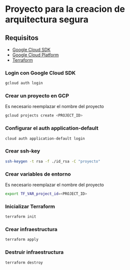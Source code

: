 # Proyecto para la creacion de arquitectura segura

## Requisitos
- [Google Cloud SDK](https://cloud.google.com/sdk/docs/install)
- [Google Cloud Platform](https://cloud.google.com/)
- [Terraform](https://www.terraform.io/downloads.html)

### Login con Google Cloud SDK
```bash
gcloud auth login
```

### Crear un proyecto en GCP
Es necesario reemplazar el nombre del proyecto
```bash
gcloud projects create <PROJECT_ID>
```

### Configurar el auth application-default
```bash
cloud auth application-default login
```

### Crear ssh-key
```bash
ssh-keygen -t rsa -f ./id_rsa -C "proyecto"
```

### Crear variables de entorno
Es necesario reemplazar el nombre del proyecto
```bash
export TF_VAR_project_id=<PROJECT_ID>
```

### Inicializar Terraform
```bash
terraform init
```

### Crear infraestructura
```bash
terraform apply
```

### Destruir infraestructura
```bash
terraform destroy
```


